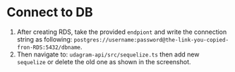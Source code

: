 # Connect to DB

1. After creating RDS, take the provided `endpiont` and write the connection string as following: `postgres://username:password@the-link-you-copied-fron-RDS:5432/dbname`.
1. Then navigate to: `udagram-api/src/sequelize.ts` then add new `sequelize` or delete the old one as shown in the screenshot.
